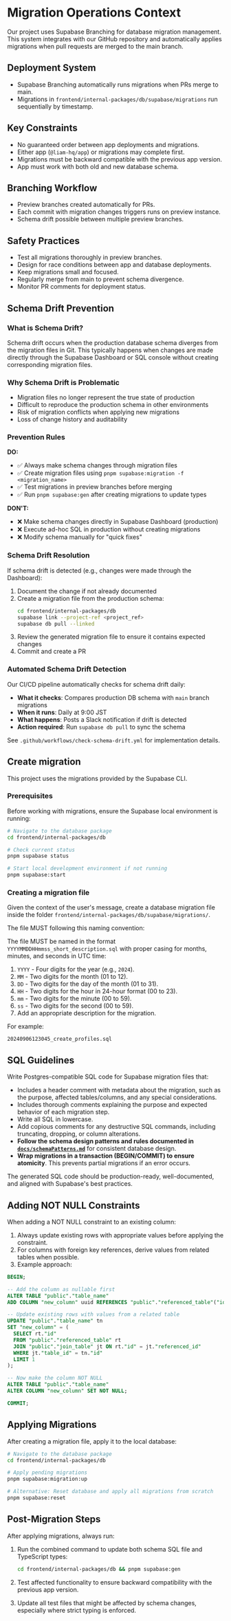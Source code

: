 # Migration Operations Context

Our project uses Supabase Branching for database migration management. This system integrates with our GitHub repository and automatically applies migrations when pull requests are merged to the main branch.

## Deployment System

- Supabase Branching automatically runs migrations when PRs merge to main.
- Migrations in `frontend/internal-packages/db/supabase/migrations` run sequentially by timestamp.

## Key Constraints

- No guaranteed order between app deployments and migrations.
- Either app (`@liam-hq/app`) or migrations may complete first.
- Migrations must be backward compatible with the previous app version.
- App must work with both old and new database schema.

## Branching Workflow

- Preview branches created automatically for PRs.
- Each commit with migration changes triggers runs on preview instance.
- Schema drift possible between multiple preview branches.

## Safety Practices

- Test all migrations thoroughly in preview branches.
- Design for race conditions between app and database deployments.
- Keep migrations small and focused.
- Regularly merge from main to prevent schema divergence.
- Monitor PR comments for deployment status.

## Schema Drift Prevention

### What is Schema Drift?

Schema drift occurs when the production database schema diverges from the migration files in Git. This typically happens when changes are made directly through the Supabase Dashboard or SQL console without creating corresponding migration files.

### Why Schema Drift is Problematic

- Migration files no longer represent the true state of production
- Difficult to reproduce the production schema in other environments
- Risk of migration conflicts when applying new migrations
- Loss of change history and auditability

### Prevention Rules

**DO:**

- ✅ Always make schema changes through migration files
- ✅ Create migration files using `pnpm supabase:migration -f <migration_name>`
- ✅ Test migrations in preview branches before merging
- ✅ Run `pnpm supabase:gen` after creating migrations to update types

**DON'T:**

- ❌ Make schema changes directly in Supabase Dashboard (production)
- ❌ Execute ad-hoc SQL in production without creating migrations
- ❌ Modify schema manually for "quick fixes"

### Schema Drift Resolution

If schema drift is detected (e.g., changes were made through the Dashboard):

1. Document the change if not already documented
2. Create a migration file from the production schema:
   ```bash
   cd frontend/internal-packages/db
   supabase link --project-ref <project_ref>
   supabase db pull --linked
   ```
3. Review the generated migration file to ensure it contains expected changes
4. Commit and create a PR

### Automated Schema Drift Detection

Our CI/CD pipeline automatically checks for schema drift daily:

- **What it checks**: Compares production DB schema with `main` branch migrations
- **When it runs**: Daily at 9:00 JST
- **What happens**: Posts a Slack notification if drift is detected
- **Action required**: Run `supabase db pull` to sync the schema

See `.github/workflows/check-schema-drift.yml` for implementation details.

## Create migration

This project uses the migrations provided by the Supabase CLI.

### Prerequisites

Before working with migrations, ensure the Supabase local environment is running:

```bash
# Navigate to the database package
cd frontend/internal-packages/db

# Check current status
pnpm supabase status

# Start local development environment if not running
pnpm supabase:start
```

### Creating a migration file

Given the context of the user's message, create a database migration file inside the folder `frontend/internal-packages/db/supabase/migrations/`.

The file MUST following this naming convention:

The file MUST be named in the format `YYYYMMDDHHmmss_short_description.sql` with proper casing for months, minutes, and seconds in UTC time:

1. `YYYY` - Four digits for the year (e.g., `2024`).
2. `MM` - Two digits for the month (01 to 12).
3. `DD` - Two digits for the day of the month (01 to 31).
4. `HH` - Two digits for the hour in 24-hour format (00 to 23).
5. `mm` - Two digits for the minute (00 to 59).
6. `ss` - Two digits for the second (00 to 59).
7. Add an appropriate description for the migration.

For example:

```
20240906123045_create_profiles.sql
```

## SQL Guidelines

Write Postgres-compatible SQL code for Supabase migration files that:

- Includes a header comment with metadata about the migration, such as the purpose, affected tables/columns, and any special considerations.
- Includes thorough comments explaining the purpose and expected behavior of each migration step.
- Write all SQL in lowercase.
- Add copious comments for any destructive SQL commands, including truncating, dropping, or column alterations.
- **Follow the schema design patterns and rules documented in [`docs/schemaPatterns.md`](./schemaPatterns.md)** for consistent database design.
- **Wrap migrations in a transaction (BEGIN/COMMIT) to ensure atomicity**. This prevents partial migrations if an error occurs.

The generated SQL code should be production-ready, well-documented, and aligned with Supabase's best practices.

## Adding NOT NULL Constraints

When adding a NOT NULL constraint to an existing column:

1. Always update existing rows with appropriate values before applying the constraint.
2. For columns with foreign key references, derive values from related tables when possible.
3. Example approach:

```sql
BEGIN;

-- Add the column as nullable first
ALTER TABLE "public"."table_name"
ADD COLUMN "new_column" uuid REFERENCES "public"."referenced_table"("id") ON UPDATE CASCADE ON DELETE RESTRICT;

-- Update existing rows with values from a related table
UPDATE "public"."table_name" tn
SET "new_column" = (
  SELECT rt."id"
  FROM "public"."referenced_table" rt
  JOIN "public"."join_table" jt ON rt."id" = jt."referenced_id"
  WHERE jt."table_id" = tn."id"
  LIMIT 1
);

-- Now make the column NOT NULL
ALTER TABLE "public"."table_name"
ALTER COLUMN "new_column" SET NOT NULL;

COMMIT;
```

## Applying Migrations

After creating a migration file, apply it to the local database:

```bash
# Navigate to the database package
cd frontend/internal-packages/db

# Apply pending migrations
pnpm supabase:migration:up

# Alternative: Reset database and apply all migrations from scratch
pnpm supabase:reset
```

## Post-Migration Steps

After applying migrations, always run:

1. Run the combined command to update both schema SQL file and TypeScript types:

   ```sh
   cd frontend/internal-packages/db && pnpm supabase:gen
   ```

2. Test affected functionality to ensure backward compatibility with the previous app version.

3. Update all test files that might be affected by schema changes, especially where strict typing is enforced.
